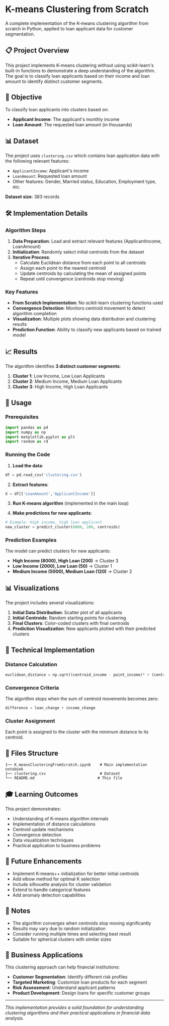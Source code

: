 # K-means Clustering from Scratch

A complete implementation of the K-means clustering algorithm from scratch in Python, applied to loan applicant data for customer segmentation.

## 📋 Project Overview

This project implements K-means clustering without using scikit-learn's built-in functions to demonstrate a deep understanding of the algorithm. The goal is to classify loan applicants based on their income and loan amount to identify distinct customer segments.

## 🎯 Objective

To classify loan applicants into clusters based on:
- **Applicant Income**: The applicant's monthly income
- **Loan Amount**: The requested loan amount (in thousands)

## 📊 Dataset

The project uses `clustering.csv` which contains loan application data with the following relevant features:
- `ApplicantIncome`: Applicant's income
- `LoanAmount`: Requested loan amount
- Other features: Gender, Married status, Education, Employment type, etc.

**Dataset size**: 383 records

## 🛠️ Implementation Details

### Algorithm Steps

1. **Data Preparation**: Load and extract relevant features (ApplicantIncome, LoanAmount)
2. **Initialization**: Randomly select initial centroids from the dataset
3. **Iterative Process**:
   - Calculate Euclidean distance from each point to all centroids
   - Assign each point to the nearest centroid
   - Update centroids by calculating the mean of assigned points
   - Repeat until convergence (centroids stop moving)

### Key Features

- **From Scratch Implementation**: No scikit-learn clustering functions used
- **Convergence Detection**: Monitors centroid movement to detect algorithm completion
- **Visualization**: Multiple plots showing data distribution and clustering results
- **Prediction Function**: Ability to classify new applicants based on trained model

## 📈 Results

The algorithm identifies **3 distinct customer segments**:

1. **Cluster 1**: Low Income, Low Loan Applicants
2. **Cluster 2**: Medium Income, Medium Loan Applicants  
3. **Cluster 3**: High Income, High Loan Applicants

## 🚀 Usage

### Prerequisites

```python
import pandas as pd
import numpy as np
import matplotlib.pyplot as plt
import random as rd
```

### Running the Code

1. **Load the data**:
```python
df = pd.read_csv('clustering.csv')
```

2. **Extract features**:
```python
X = df[['LoanAmount','ApplicantIncome']]
```

3. **Run K-means algorithm** (implemented in the main loop)

4. **Make predictions for new applicants**:
```python
# Example: High income, high loan applicant
new_cluster = predict_cluster(8000, 200, centroids)
```

### Prediction Examples

The model can predict clusters for new applicants:

- **High Income (8000), High Loan (200)** → Cluster 3
- **Low Income (2000), Low Loan (50)** → Cluster 1  
- **Medium Income (5000), Medium Loan (120)** → Cluster 2

## 📊 Visualizations

The project includes several visualizations:

1. **Initial Data Distribution**: Scatter plot of all applicants
2. **Initial Centroids**: Random starting points for clustering
3. **Final Clusters**: Color-coded clusters with final centroids
4. **Prediction Visualization**: New applicants plotted with their predicted clusters

## 🔧 Technical Implementation

### Distance Calculation
```python
euclidean_distance = np.sqrt((centroid_income - point_income)² + (centroid_loan - point_loan)²)
```

### Convergence Criteria
The algorithm stops when the sum of centroid movements becomes zero:
```python
difference = loan_change + income_change
```

### Cluster Assignment
Each point is assigned to the cluster with the minimum distance to its centroid.

## 📁 Files Structure

```
├── K_meansClusteringFromScratch.ipynb    # Main implementation notebook
├── clustering.csv                        # Dataset
└── README.md                            # This file
```

## 🎓 Learning Outcomes

This project demonstrates:
- Understanding of K-means algorithm internals
- Implementation of distance calculations
- Centroid update mechanisms
- Convergence detection
- Data visualization techniques
- Practical application to business problems

## 🔮 Future Enhancements

- Implement K-means++ initialization for better initial centroids
- Add elbow method for optimal K selection
- Include silhouette analysis for cluster validation
- Extend to handle categorical features
- Add anomaly detection capabilities

## 📝 Notes

- The algorithm converges when centroids stop moving significantly
- Results may vary due to random initialization
- Consider running multiple times and selecting best result
- Suitable for spherical clusters with similar sizes

## 🤝 Business Applications

This clustering approach can help financial institutions:
- **Customer Segmentation**: Identify different risk profiles
- **Targeted Marketing**: Customize loan products for each segment
- **Risk Assessment**: Understand applicant patterns
- **Product Development**: Design loans for specific customer groups

---

*This implementation provides a solid foundation for understanding clustering algorithms and their practical applications in financial data analysis.*
